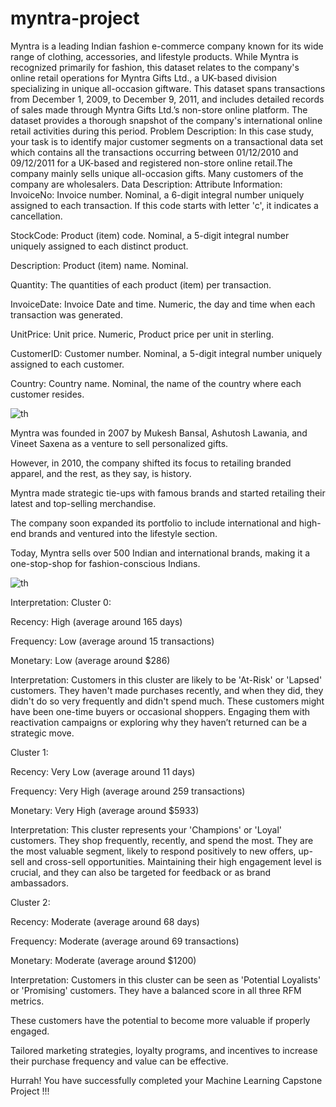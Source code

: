 # myntra-project
Myntra is a leading Indian fashion e-commerce company known for its wide range of clothing, accessories, and lifestyle products.
While Myntra is recognized primarily for fashion, this dataset relates to the company's online retail operations for Myntra Gifts Ltd., 
a UK-based division specializing in unique all-occasion giftware. This dataset spans transactions from December 1, 2009, to December 9, 2011,
and includes detailed records of sales made through Myntra Gifts Ltd.’s non-store online platform.
The dataset provides a thorough snapshot of the company's international online retail activities during this period.
Problem Description:
In this case study, your task is to identify major customer segments on a transactional data set which contains all the transactions occurring between 01/12/2010 and 09/12/2011 for a UK-based and registered non-store online retail.The company mainly sells unique all-occasion gifts. Many customers of the company are wholesalers.
Data Description:
Attribute Information:
InvoiceNo: Invoice number. Nominal, a 6-digit integral number uniquely assigned to each transaction. If this code starts with letter 'c', it indicates a cancellation.

StockCode: Product (item) code. Nominal, a 5-digit integral number uniquely assigned to each distinct product.

Description: Product (item) name. Nominal.

Quantity: The quantities of each product (item) per transaction.

InvoiceDate: Invoice Date and time. Numeric, the day and time when each transaction was generated.

UnitPrice: Unit price. Numeric, Product price per unit in sterling.

CustomerID: Customer number. Nominal, a 5-digit integral number uniquely assigned to each customer.

Country: Country name. Nominal, the name of the country where each customer resides.

![th](https://github.com/user-attachments/assets/f632a62b-df2e-4989-bee4-a584da0c5838)


Myntra was founded in 2007 by Mukesh Bansal, Ashutosh Lawania, and Vineet Saxena as a venture to sell personalized gifts.

However, in 2010, the company shifted its focus to retailing branded apparel, and the rest, as they say, is history.

Myntra made strategic tie-ups with famous brands and started retailing their latest and top-selling merchandise.

The company soon expanded its portfolio to include international and high-end brands and ventured into the lifestyle section.

Today, Myntra sells over 500 Indian and international brands, making it a one-stop-shop for fashion-conscious Indians.

![th](https://github.com/user-attachments/assets/9e77c15c-3a0c-476a-9c00-8d88e785d468)

Interpretation:
Cluster 0:

Recency: High (average around 165 days)

Frequency: Low (average around 15 transactions)

Monetary: Low (average around $286)

Interpretation: Customers in this cluster are likely to be 'At-Risk' or 'Lapsed' customers. They haven't made purchases recently, and when they did, they didn't do so very frequently and didn't spend much. 
These customers might have been one-time buyers or occasional shoppers. Engaging them with reactivation campaigns or exploring why they haven’t returned can be a strategic move.

Cluster 1:

Recency: Very Low (average around 11 days)

Frequency: Very High (average around 259 transactions)

Monetary: Very High (average around $5933)

Interpretation: This cluster represents your 'Champions' or 'Loyal' customers. They shop frequently, recently, and spend the most. They are the most valuable segment, likely to respond positively to new offers,
up-sell and cross-sell opportunities. Maintaining their high engagement level is crucial,
and they can also be targeted for feedback or as brand ambassadors.

Cluster 2:

Recency: Moderate (average around 68 days)

Frequency: Moderate (average around 69 transactions)

Monetary: Moderate (average around $1200)

Interpretation: Customers in this cluster can be seen as 'Potential Loyalists' or 'Promising' customers. They have a balanced score in all three RFM metrics.

These customers have the potential to become more valuable if properly engaged. 

Tailored marketing strategies, loyalty programs, and incentives to increase their purchase frequency and value can be effective.

Hurrah! You have successfully completed your Machine Learning Capstone Project !!!

